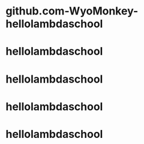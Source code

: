 # github.com-WyoMonkey-hellolambdaschool
# hellolambdaschool
# hellolambdaschool
# hellolambdaschool
# hellolambdaschool
